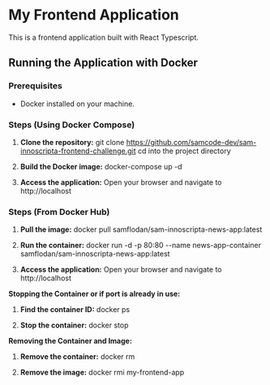 # My Frontend Application

This is a frontend application built with React Typescript.

## Running the Application with Docker

### Prerequisites

- Docker installed on your machine.

### Steps (Using Docker Compose)

1. **Clone the repository:**
    git clone https://github.com/samcode-dev/sam-innoscripta-frontend-challenge.git
    cd into the project directory

2. **Build the Docker image:**
    docker-compose up -d    

3. **Access the application:**
    Open your browser and navigate to http://localhost


### Steps (From Docker Hub)

1. **Pull the image:**
    docker pull samflodan/sam-innoscripta-news-app:latest  

2. **Run the container:**
    docker run -d -p 80:80 --name news-app-container samflodan/sam-innoscripta-news-app:latest

3. **Access the application:**
    Open your browser and navigate to http://localhost


**Stopping the Container or if port is already in use:**

1. **Find the container ID:**
    docker ps

2. **Stop the container:**
    docker stop <container-id>


**Removing the Container and Image:**

1. **Remove the container:**
    docker rm <container-id>

2. **Remove the image:**
    docker rmi my-frontend-app